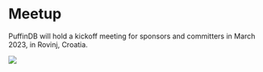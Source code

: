 # Meetup

PuffinDB will hold a kickoff meeting for sponsors and committers in March 2023, in Rovinj, Croatia.

<img src="https://stoic-doc.github.io/Community/images/photos/Hotel.jpg">
